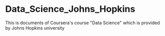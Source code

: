 # Data_Science_Johns_Hopkins
This is documents of Coursera's course "Data Science" which is provided by Johns Hopkins university

